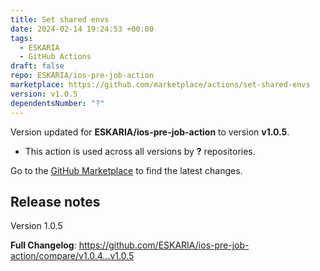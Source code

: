 ```yaml
---
title: Set shared envs
date: 2024-02-14 19:24:53 +00:00
tags:
  - ESKARIA
  - GitHub Actions
draft: false
repo: ESKARIA/ios-pre-job-action
marketplace: https://github.com/marketplace/actions/set-shared-envs
version: v1.0.5
dependentsNumber: "?"
---
```



Version updated for **ESKARIA/ios-pre-job-action** to version **v1.0.5**.
- This action is used across all versions by **?** repositories.

Go to the [GitHub Marketplace](https://github.com/marketplace/actions/set-shared-envs) to find the latest changes.

## Release notes

Version 1.0.5



**Full Changelog**: https://github.com/ESKARIA/ios-pre-job-action/compare/v1.0.4...v1.0.5
